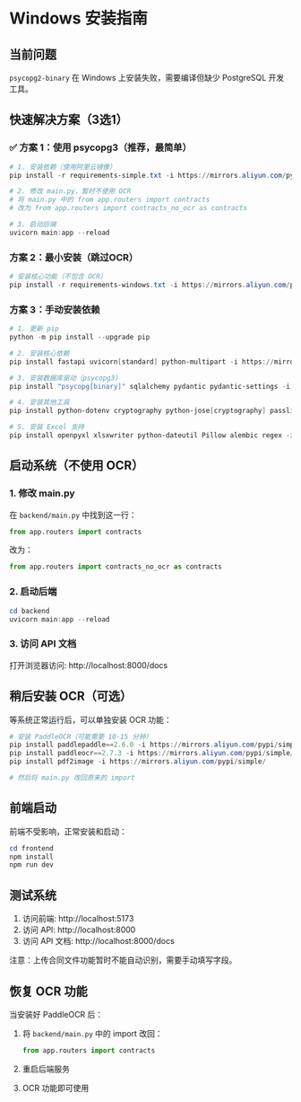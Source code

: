 # Windows 安装指南

## 当前问题
`psycopg2-binary` 在 Windows 上安装失败，需要编译但缺少 PostgreSQL 开发工具。

## 快速解决方案（3选1）

### ✅ 方案 1：使用 psycopg3（推荐，最简单）

```powershell
# 1. 安装依赖（使用阿里云镜像）
pip install -r requirements-simple.txt -i https://mirrors.aliyun.com/pypi/simple/

# 2. 修改 main.py，暂时不使用 OCR
# 将 main.py 中的 from app.routers import contracts 
# 改为 from app.routers import contracts_no_ocr as contracts

# 3. 启动后端
uvicorn main:app --reload
```

### 方案 2：最小安装（跳过OCR）

```powershell
# 安装核心功能（不包含 OCR）
pip install -r requirements-windows.txt -i https://mirrors.aliyun.com/pypi/simple/
```

### 方案 3：手动安装依赖

```powershell
# 1. 更新 pip
python -m pip install --upgrade pip

# 2. 安装核心依赖
pip install fastapi uvicorn[standard] python-multipart -i https://mirrors.aliyun.com/pypi/simple/

# 3. 安装数据库驱动（psycopg3）
pip install "psycopg[binary]" sqlalchemy pydantic pydantic-settings -i https://mirrors.aliyun.com/pypi/simple/

# 4. 安装其他工具
pip install python-dotenv cryptography python-jose[cryptography] passlib[bcrypt] -i https://mirrors.aliyun.com/pypi/simple/

# 5. 安装 Excel 支持
pip install openpyxl xlsxwriter python-dateutil Pillow alembic regex -i https://mirrors.aliyun.com/pypi/simple/
```

## 启动系统（不使用 OCR）

### 1. 修改 main.py

在 `backend/main.py` 中找到这一行：
```python
from app.routers import contracts
```

改为：
```python
from app.routers import contracts_no_ocr as contracts
```

### 2. 启动后端

```powershell
cd backend
uvicorn main:app --reload
```

### 3. 访问 API 文档

打开浏览器访问: http://localhost:8000/docs

## 稍后安装 OCR（可选）

等系统正常运行后，可以单独安装 OCR 功能：

```powershell
# 安装 PaddleOCR（可能需要 10-15 分钟）
pip install paddlepaddle==2.6.0 -i https://mirrors.aliyun.com/pypi/simple/
pip install paddleocr==2.7.3 -i https://mirrors.aliyun.com/pypi/simple/
pip install pdf2image -i https://mirrors.aliyun.com/pypi/simple/

# 然后将 main.py 改回原来的 import
```

## 前端启动

前端不受影响，正常安装和启动：

```powershell
cd frontend
npm install
npm run dev
```

## 测试系统

1. 访问前端: http://localhost:5173
2. 访问 API: http://localhost:8000
3. 访问 API 文档: http://localhost:8000/docs

注意：上传合同文件功能暂时不能自动识别，需要手动填写字段。

## 恢复 OCR 功能

当安装好 PaddleOCR 后：

1. 将 `backend/main.py` 中的 import 改回：
   ```python
   from app.routers import contracts
   ```

2. 重启后端服务

3. OCR 功能即可使用

